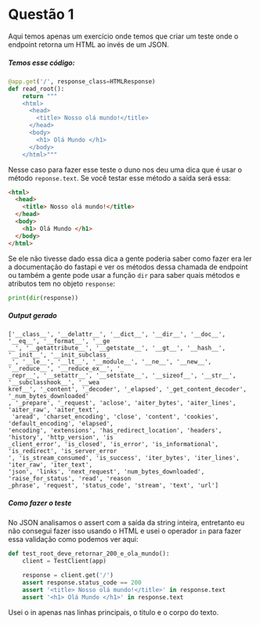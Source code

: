# Questão 1

Aqui temos apenas um exercício onde temos que criar um teste onde o endpoint
retorna um HTML ao invés de um JSON.


##### Temos esse código:
```py
@app.get('/', response_class=HTMLResponse)
def read_root():
    return """
    <html>
      <head>
        <title> Nosso olá mundo!</title>
      </head>
      <body>
        <h1> Olá Mundo </h1>
      </body>
    </html>"""
```


Nesse caso para fazer esse teste o duno nos deu uma dica que é usar o método
`reponse.text`. Se você testar esse método a saída será essa:
```html
<html>
  <head>
    <title> Nosso olá mundo!</title>
  </head>
  <body>
    <h1> Olá Mundo </h1>
  </body>
</html>
```
Se ele não tivesse dado essa dica a gente poderia saber como fazer era ler a
documentação do fastapi e ver os métodos dessa chamada de endpoint ou também a
gente pode usar a função `dir` para saber quais métodos e atributos tem no objeto
`response`:
```py
print(dir(response))
```
##### Output gerado
```
['__class__', '__delattr__', '__dict__', '__dir__', '__doc__', '__eq__', '__format__', '__ge
__', '__getattribute__', '__getstate__', '__gt__', '__hash__', '__init__', '__init_subclass_
_', '__le__', '__lt__', '__module__', '__ne__', '__new__', '__reduce__', '__reduce_ex__', '_
_repr__', '__setattr__', '__setstate__', '__sizeof__', '__str__', '__subclasshook__', '__wea
kref__', '_content', '_decoder', '_elapsed', '_get_content_decoder', '_num_bytes_downloaded'
, '_prepare', '_request', 'aclose', 'aiter_bytes', 'aiter_lines', 'aiter_raw', 'aiter_text',
 'aread', 'charset_encoding', 'close', 'content', 'cookies', 'default_encoding', 'elapsed', 
'encoding', 'extensions', 'has_redirect_location', 'headers', 'history', 'http_version', 'is
_client_error', 'is_closed', 'is_error', 'is_informational', 'is_redirect', 'is_server_error
', 'is_stream_consumed', 'is_success', 'iter_bytes', 'iter_lines', 'iter_raw', 'iter_text', 
'json', 'links', 'next_request', 'num_bytes_downloaded', 'raise_for_status', 'read', 'reason
_phrase', 'request', 'status_code', 'stream', 'text', 'url']
```

##### Como fazer o teste

No JSON analisamos o assert com a saída da string inteira, entretanto eu não
consegui fazer isso usando o HTML e usei o operador `in` para fazer essa validação
como podemos ver aqui:

```py
def test_root_deve_retornar_200_e_ola_mundo():
    client = TestClient(app)

    response = client.get('/')
    assert response.status_code == 200
    assert '<title> Nosso olá mundo!</title>' in response.text
    assert '<h1> Olá Mundo </h1>' in response.text
```

Usei o in apenas nas linhas principais, o titulo e o corpo do texto.

